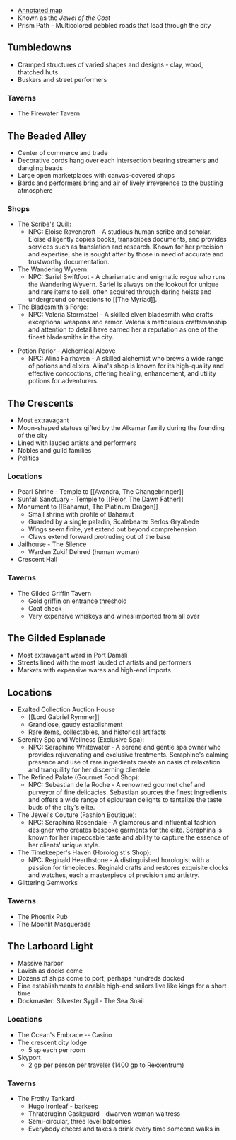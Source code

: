  * [Annotated map](https://docs.google.com/drawings/d/1b38lJFxtGN9_7W9epkuGrMad0dbAEK1BSD4VdA_5Hhk/edit)
* Known as the *Jewel of the Cost*
* Prism Path - Multicolored pebbled roads that lead through the city

## Tumbledowns

* Cramped structures of varied shapes and designs - clay, wood, thatched huts
* Buskers and street performers

### Taverns
* The Firewater Tavern

## The Beaded Alley

* Center of commerce and trade
* Decorative cords hang over each intersection bearing streamers and dangling beads
* Large open marketplaces with canvas-covered shops
* Bards and performers bring and air of lively irreverence to the bustling atmosphere

### Shops

* The Scribe's Quill:
    - NPC: Eloise Ravencroft - A studious human scribe and scholar. Eloise diligently copies books, transcribes documents, and provides services such as translation and research. Known for her precision and expertise, she is sought after by those in need of accurate and trustworthy documentation.
* The Wandering Wyvern:
    - NPC: Sariel Swiftfoot - A charismatic and enigmatic rogue who runs the Wandering Wyvern. Sariel is always on the lookout for unique and rare items to sell, often acquired through daring heists and underground connections to [[The Myriad]].
* The Bladesmith's Forge:
    - NPC: Valeria Stormsteel - A skilled elven bladesmith who crafts exceptional weapons and armor. Valeria's meticulous craftsmanship and attention to detail have earned her a reputation as one of the finest bladesmiths in the city.
- Potion Parlor - Alchemical Alcove
    - NPC: Alina Fairhaven - A skilled alchemist who brews a wide range of potions and elixirs. Alina's shop is known for its high-quality and effective concoctions, offering healing, enhancement, and utility potions for adventurers.

## The Crescents

* Most extravagant
* Moon-shaped statues gifted by the Alkamar family during the founding of the city
* Lined with lauded artists and performers
* Nobles and guild families
* Politics

### Locations
* Pearl Shrine - Temple to [[Avandra, The Changebringer]]
* Sunfall Sanctuary - Temple to [[Pelor, The Dawn Father]]
* Monument to [[Bahamut, The Platinum Dragon]]
	* Small shrine with profile of Bahamut
	* Guarded by a single paladin, Scalebearer Serlos Gryabede
	* Wings seem finite, yet extend out beyond comprehension
	* Claws extend forward protruding out of the base
* Jailhouse - The Silence
	* Warden Zukif Dehred (human woman)
* Crescent Hall

### Taverns
* The Gilded Griffin Tavern
	* Gold griffin on entrance threshold
	* Coat check
	* Very expensive whiskeys and wines imported from all over

## The Gilded Esplanade

* Most extravagant ward in Port Damali
* Streets lined with the most lauded of artists and performers
* Markets with expensive wares and high-end imports

## Locations

* Exalted Collection Auction House
	* [[Lord Gabriel Rymmer]]
	* Grandiose, gaudy establishment
	* Rare items, collectables, and historical artifacts
* Serenity Spa and Wellness (Exclusive Spa):
    - NPC: Seraphine Whitewater - A serene and gentle spa owner who provides rejuvenating and exclusive treatments. Seraphine's calming presence and use of rare ingredients create an oasis of relaxation and tranquility for her discerning clientele.
* The Refined Palate (Gourmet Food Shop):
    - NPC: Sebastian de la Roche - A renowned gourmet chef and purveyor of fine delicacies. Sebastian sources the finest ingredients and offers a wide range of epicurean delights to tantalize the taste buds of the city's elite.
* The Jewel's Couture (Fashion Boutique):
    - NPC: Seraphina Rosendale - A glamorous and influential fashion designer who creates bespoke garments for the elite. Seraphina is known for her impeccable taste and ability to capture the essence of her clients' unique style.
* The Timekeeper's Haven (Horologist's Shop):
	- NPC: Reginald Hearthstone - A distinguished horologist with a passion for timepieces. Reginald crafts and restores exquisite clocks and watches, each a masterpiece of precision and artistry.
* Glittering Gemworks

### Taverns
* The Phoenix Pub
* The Moonlit Masquerade

## The Larboard Light

* Massive harbor
* Lavish as docks come
* Dozens of ships come to port; perhaps hundreds docked
* Fine establishments to enable high-end sailors live like kings for a short time
* Dockmaster: Silvester Sygil - The Sea Snail

### Locations

* The Ocean's Embrace -- Casino
* The crescent city lodge
	* 5 sp each per room
* Skyport
	*  2 gp per person per traveler (1400 gp to Rexxentrum)

### Taverns
* The Frothy Tankard
	* Hugo Ironleaf - barkeep
	* Thratdruginn Caskguard - dwarven woman waitress
	* Semi-circular, three level balconies
	* Everybody cheers and takes a drink every time someone walks in
